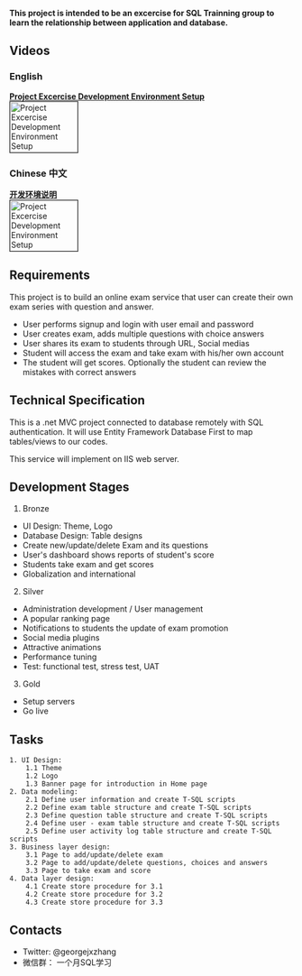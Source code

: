 **This project is intended to be an excercise for SQL Trainning group to learn the relationship between application and database.**

## Videos

### English
<a href="http://www.youtube.com/watch?feature=player_embedded&v=vaTrdHqMHpU" target="_blank">**Project Excercise Development Environment Setup**</br><img src="http://img.youtube.com/vi/vaTrdHqMHpU/default.jpg" 
alt="Project Excercise Development Environment Setup" width="120" height="90" border="1" /></a>

### Chinese 中文
<a href="http://www.youtube.com/watch?feature=player_embedded&v=NtGRqajrjfY
" target="_blank">**开发环境说明**</br><img src="http://img.youtube.com/vi/NtGRqajrjfY/default.jpg" 
alt="Project Excercise Development Environment Setup" width="120" height="90" border="1" /></a>

## Requirements

This project is to build an online exam service that user can create their own exam series with question and answer. 

- User performs signup and login with user email and password
- User creates exam, adds multiple questions with choice answers
- User shares its exam to students through URL, Social medias
- Student will access the exam and take exam with his/her own account
- The student will get scores. Optionally the student can review the mistakes with correct answers


## Technical Specification
This is a .net MVC project connected to database remotely with SQL authentication. It will use Entity Framework Database First to map tables/views to our codes.

This service will implement on IIS web server. 

## Development Stages
1. Bronze
  * UI Design: Theme, Logo
  * Database Design: Table designs
  * Create new/update/delete Exam and its questions
  * User's dashboard shows reports of student's score
  * Students take exam and get scores
  * Globalization and international
2. Silver
  * Administration development / User management
  * A popular ranking page
  * Notifications to students the update of exam promotion
  * Social media plugins
  * Attractive animations
  * Performance tuning
  * Test: functional test, stress test, UAT
3. Gold
  * Setup servers
  * Go live

## Tasks
    1. UI Design: 
        1.1 Theme
        1.2 Logo
        1.3 Banner page for introduction in Home page
    2. Data modeling:
        2.1 Define user information and create T-SQL scripts
        2.2 Define exam table structure and create T-SQL scripts
        2.3 Define question table structure and create T-SQL scripts
        2.4 Define user - exam table structure and create T-SQL scripts
        2.5 Define user activity log table structure and create T-SQL scripts
    3. Business layer design:
        3.1 Page to add/update/delete exam
        3.2 Page to add/update/delete questions, choices and answers
        3.3 Page to take exam and score
    4. Data layer design:
        4.1 Create store procedure for 3.1
        4.2 Create store procedure for 3.2
        4.3 Create store procedure for 3.3

## Contacts
- Twitter: @georgejxzhang
- 微信群： 一个月SQL学习
